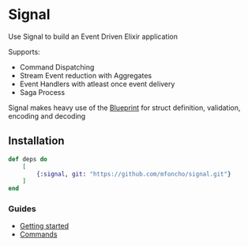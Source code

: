 # Signal

Use Signal to build an Event Driven Elixir application

Supports:
- Command Dispatching
- Stream Event reduction with Aggregates
- Event Handlers with atleast once event delivery
- Saga Process

Signal makes heavy use of the [Blueprint](https://github.com/mfoncho/blueprint.git)
for struct definition, validation, encoding and decoding

## Installation

```elixir
def deps do
    [
        {:signal, git: "https://github.com/mfoncho/signal.git"}
    ]
end
```

### Guides
- [Getting started](guides/getting_started.md)
- [Commands](guides/commands.md)

